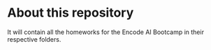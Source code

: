 # About this repository

It will contain all the homeworks for the Encode AI Bootcamp in their respective folders.
